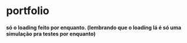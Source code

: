 # portfolio
#### só o loading feito por enquanto. (lembrando que o loading lá é só uma simulação pra testes por enquanto)
